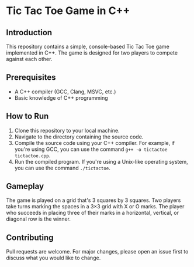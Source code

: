 # Tic Tac Toe Game in C++

## Introduction
This repository contains a simple, console-based Tic Tac Toe game implemented in C++. The game is designed for two players to compete against each other.

## Prerequisites
- A C++ compiler (GCC, Clang, MSVC, etc.)
- Basic knowledge of C++ programming

## How to Run
1. Clone this repository to your local machine.
2. Navigate to the directory containing the source code.
3. Compile the source code using your C++ compiler. For example, if you're using GCC, you can use the command `g++ -o tictactoe tictactoe.cpp`.
4. Run the compiled program. If you're using a Unix-like operating system, you can use the command `./tictactoe`.

## Gameplay
The game is played on a grid that's 3 squares by 3 squares. Two players take turns marking the spaces in a 3×3 grid with X or O marks. The player who succeeds in placing three of their marks in a horizontal, vertical, or diagonal row is the winner.

## Contributing
Pull requests are welcome. For major changes, please open an issue first to discuss what you would like to change.
